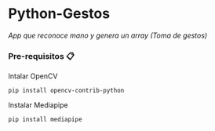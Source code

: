 # Python-Gestos

_App que reconoce mano y genera un array (Toma de gestos)_


### Pre-requisitos 📋
Intalar OpenCV
```
pip install opencv-contrib-python
```
Instalar Mediapipe
```
pip install mediapipe
```
